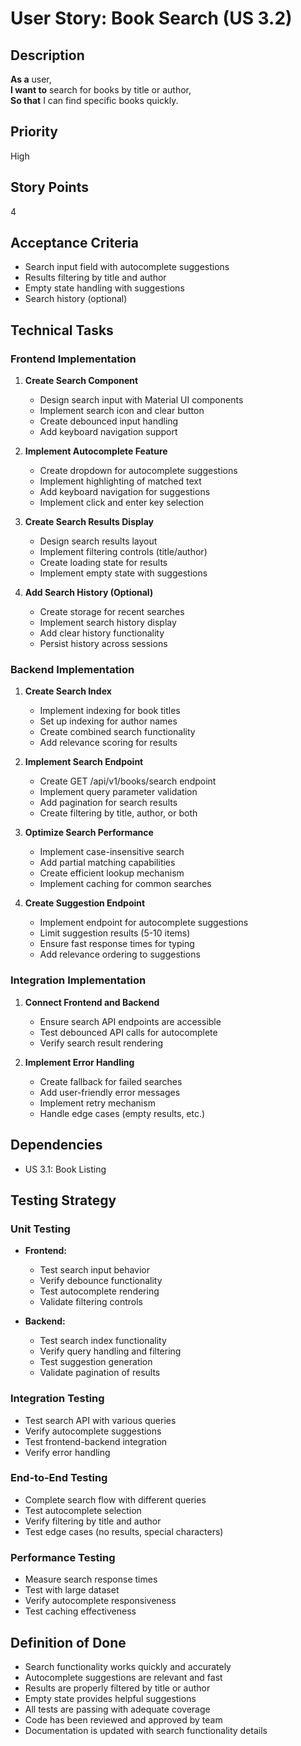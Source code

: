 # User Story: Book Search (US 3.2)

## Description
**As a** user,  
**I want to** search for books by title or author,  
**So that** I can find specific books quickly.

## Priority
High

## Story Points
4

## Acceptance Criteria
- Search input field with autocomplete suggestions
- Results filtering by title and author
- Empty state handling with suggestions
- Search history (optional)

## Technical Tasks

### Frontend Implementation
1. **Create Search Component**
   - Design search input with Material UI components
   - Implement search icon and clear button
   - Create debounced input handling
   - Add keyboard navigation support

2. **Implement Autocomplete Feature**
   - Create dropdown for autocomplete suggestions
   - Implement highlighting of matched text
   - Add keyboard navigation for suggestions
   - Implement click and enter key selection

3. **Create Search Results Display**
   - Design search results layout
   - Implement filtering controls (title/author)
   - Create loading state for results
   - Implement empty state with suggestions

4. **Add Search History (Optional)**
   - Create storage for recent searches
   - Implement search history display
   - Add clear history functionality
   - Persist history across sessions

### Backend Implementation
1. **Create Search Index**
   - Implement indexing for book titles
   - Set up indexing for author names
   - Create combined search functionality
   - Add relevance scoring for results

2. **Implement Search Endpoint**
   - Create GET /api/v1/books/search endpoint
   - Implement query parameter validation
   - Add pagination for search results
   - Create filtering by title, author, or both

3. **Optimize Search Performance**
   - Implement case-insensitive search
   - Add partial matching capabilities
   - Create efficient lookup mechanism
   - Implement caching for common searches

4. **Create Suggestion Endpoint**
   - Implement endpoint for autocomplete suggestions
   - Limit suggestion results (5-10 items)
   - Ensure fast response times for typing
   - Add relevance ordering to suggestions

### Integration Implementation
1. **Connect Frontend and Backend**
   - Ensure search API endpoints are accessible
   - Test debounced API calls for autocomplete
   - Verify search result rendering

2. **Implement Error Handling**
   - Create fallback for failed searches
   - Add user-friendly error messages
   - Implement retry mechanism
   - Handle edge cases (empty results, etc.)

## Dependencies
- US 3.1: Book Listing

## Testing Strategy

### Unit Testing
- **Frontend:**
  - Test search input behavior
  - Verify debounce functionality
  - Test autocomplete rendering
  - Validate filtering controls

- **Backend:**
  - Test search index functionality
  - Verify query handling and filtering
  - Test suggestion generation
  - Validate pagination of results

### Integration Testing
- Test search API with various queries
- Verify autocomplete suggestions
- Test frontend-backend integration
- Verify error handling

### End-to-End Testing
- Complete search flow with different queries
- Test autocomplete selection
- Verify filtering by title and author
- Test edge cases (no results, special characters)

### Performance Testing
- Measure search response times
- Test with large dataset
- Verify autocomplete responsiveness
- Test caching effectiveness

## Definition of Done
- Search functionality works quickly and accurately
- Autocomplete suggestions are relevant and fast
- Results are properly filtered by title or author
- Empty state provides helpful suggestions
- All tests are passing with adequate coverage
- Code has been reviewed and approved by team
- Documentation is updated with search functionality details
